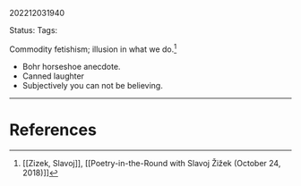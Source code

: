 202212031940

Status: 
Tags: 

Commodity fetishism; illusion in what we do.[^1]
- Bohr horseshoe anecdote.
- Canned laughter
- Subjectively you can not be believing.



---
# References

[^1]: [[Zizek, Slavoj]], [[Poetry-in-the-Round with Slavoj Žižek (October 24, 2018)]]
